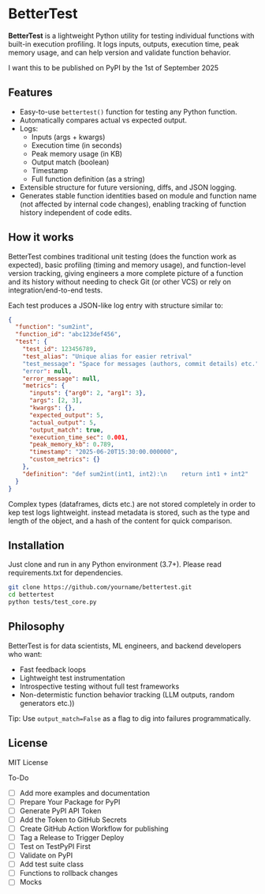 # BetterTest

**BetterTest** is a lightweight Python utility for testing individual functions with built-in execution profiling. It logs inputs, outputs, execution time, peak memory usage, and can help version and validate function behavior.

I want this to be published on PyPI by the 1st of September 2025
## Features

- Easy-to-use `bettertest()` function for testing any Python function.
- Automatically compares actual vs expected output.
- Logs:
  - Inputs (args + kwargs)
  - Execution time (in seconds)
  - Peak memory usage (in KB)
  - Output match (boolean)
  - Timestamp
  - Full function definition (as a string)
- Extensible structure for future versioning, diffs, and JSON logging.
- Generates stable function identities based on module and function name (not affected by internal code changes), enabling tracking of function history independent of code edits.

## How it works

BetterTest combines traditional unit testing (does the function work as expected), basic profiling (timing and memory usage), and function-level version tracking, giving engineers a more complete picture of a function and its history without needing to check Git (or other VCS) or rely on integration/end-to-end tests.

Each test produces a JSON-like log entry with structure similar to:

```json
{
  "function": "sum2int",
  "function_id": "abc123def456",
  "test": {
    "test_id": 123456789,
    "test_alias": "Unique alias for easier retrival"
    "test_message": "Space for messages (authors, commit details) etc."
    "error": null,
    "error_message": null,
    "metrics": {
      "inputs": {"arg0": 2, "arg1": 3},
      "args": [2, 3],
      "kwargs": {},
      "expected_output": 5,
      "actual_output": 5,
      "output_match": true,
      "execution_time_sec": 0.001,
      "peak_memory_kb": 0.789,
      "timestamp": "2025-06-20T15:30:00.000000",
      "custom_metrics": {}
    },
    "definition": "def sum2int(int1, int2):\n    return int1 + int2"
  }
}
```
Complex types (dataframes, dicts etc.) are not stored completely in order to kep test logs lightweight. instead metadata is stored, such as the type and length of the object, and a hash of the content for quick comparison.

## Installation

Just clone and run in any Python environment (3.7+). Please read requirements.txt for dependencies.

```bash
git clone https://github.com/yourname/bettertest.git
cd bettertest
python tests/test_core.py
```

## Philosophy

BetterTest is for data scientists, ML engineers, and backend developers who want:

- Fast feedback loops
- Lightweight test instrumentation
- Introspective testing without full test frameworks
- Non-determistic function behavior tracking (LLM outputs, random generators etc.)) 


Tip: Use `output_match=False` as a flag to dig into failures programmatically.

## License

MIT License

To-Do

- [ ] Add more examples and documentation
- [ ] Prepare Your Package for PyPI
- [ ] Generate PyPI API Token
- [ ] Add the Token to GitHub Secrets
- [ ] Create GitHub Action Workflow for publishing
- [ ] Tag a Release to Trigger Deploy
- [ ] Test on TestPyPI First
- [ ] Validate on PyPI
- [ ] Add test suite class 
- [ ] Functions to rollback changes 
- [ ] Mocks
